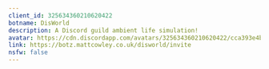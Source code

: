 ```yaml
---
client_id: 325634360210620422
botname: DisWorld
description: A Discord guild ambient life simulation!
avatar: https://cdn.discordapp.com/avatars/325634360210620422/cca393e4b910c02d9d9e49755109103c.png
link: https://botz.mattcowley.co.uk/disworld/invite
nsfw: false
---
```

